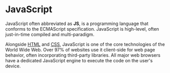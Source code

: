 # JavaScript

JavaScript often abbreviated as **JS**, is a programming language that conforms to the ECMAScript specification. JavaScript is high-level, often just-in-time compiled and multi-paradigm.

Alongside [HTML](/wiki/HTML) and [CSS](/wiki/CSS), JavaScript is one of the core technologies of the World Wide Web. Over 97% of websites use it client-side for web page behavior, often incorporating third-party libraries. All major web browsers have a dedicated JavaScript engine to execute the code on the user's device.